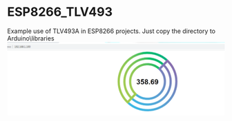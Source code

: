 # ESP8266_TLV493
Example use of TLV493A in ESP8266 projects.
Just copy the directory to Arduino\libraries
![Download Sreenshot](https://github.com/vadimxg/ESP8266_TLV493/blob/master/Screenshot.PNG)
